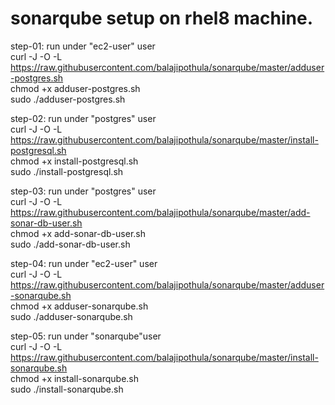 # sonarqube setup on rhel8 machine.

step-01: run under "ec2-user" user  
curl -J -O -L https://raw.githubusercontent.com/balajipothula/sonarqube/master/adduser-postgres.sh  
chmod +x adduser-postgres.sh  
sudo ./adduser-postgres.sh  

step-02: run under "postgres" user  
curl -J -O -L https://raw.githubusercontent.com/balajipothula/sonarqube/master/install-postgresql.sh  
chmod +x install-postgresql.sh  
sudo ./install-postgresql.sh  

step-03: run under "postgres" user  
curl -J -O -L https://raw.githubusercontent.com/balajipothula/sonarqube/master/add-sonar-db-user.sh  
chmod +x add-sonar-db-user.sh  
sudo ./add-sonar-db-user.sh  

step-04: run under "ec2-user" user  
curl -J -O -L https://raw.githubusercontent.com/balajipothula/sonarqube/master/adduser-sonarqube.sh  
chmod +x adduser-sonarqube.sh  
sudo ./adduser-sonarqube.sh  

step-05: run under "sonarqube"user  
curl -J -O -L https://raw.githubusercontent.com/balajipothula/sonarqube/master/install-sonarqube.sh  
chmod +x install-sonarqube.sh  
sudo ./install-sonarqube.sh  
